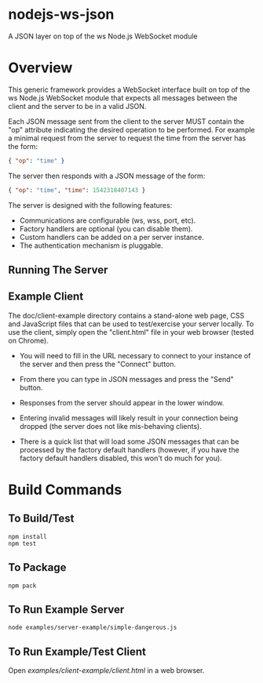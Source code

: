 # nodejs-ws-json

A JSON layer on top of the ws Node.js WebSocket module

# Overview

This generic framework provides a WebSocket interface built on top of
the ws Node.js WebSocket module that expects all messages between the
client and the server to be in a valid JSON.

Each JSON message sent from the client to the server MUST contain the
"op" attribute indicating the desired operation to be performed. For
example a minimal request from the server to request the time from the
server has the form:

```json
{ "op": "time" }
```

The server then responds with a JSON message of the form:

```json
{ "op": "time", "time": 1542318407143 }
```

The server is designed with the following features:

- Communications are configurable (ws, wss, port, etc).
- Factory handlers are optional (you can disable them).
- Custom handlers can be added on a per server instance.
- The authentication mechanism is pluggable.

## Running The Server

## Example Client

The doc/client-example directory contains a stand-alone web page, CSS
and JavaScript files that can be used to test/exercise your server
locally. To use the client, simply open the "client.html" file in your
web browser (tested on Chrome).

- You will need to fill in the URL necessary to connect to your
  instance of the server and then press the "Connect" button.

- From there you can type in JSON messages and press the "Send"
  button.

- Responses from the server should appear in the lower window.

- Entering invalid messages will likely result in your connection
  being dropped (the server does not like mis-behaving clients).

- There is a quick list that will load some JSON messages that can be
  processed by the factory default handlers (however, if you have the
  factory default handlers disabled, this won't do much for you).

# Build Commands

## To Build/Test

```
npm install
npm test
```

## To Package

```
npm pack
```

## To Run Example Server

```
node examples/server-example/simple-dangerous.js
```

## To Run Example/Test Client

Open *examples/client-example/client.html* in a web browser.

